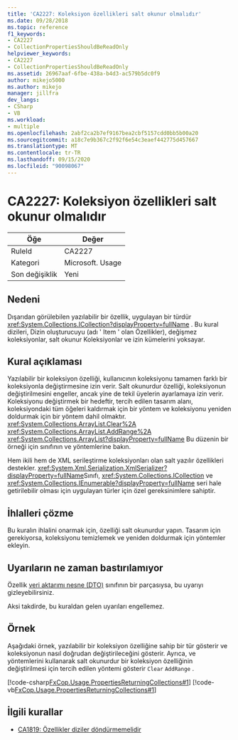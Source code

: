 ```yaml
---
title: 'CA2227: Koleksiyon özellikleri salt okunur olmalıdır'
ms.date: 09/28/2018
ms.topic: reference
f1_keywords:
- CA2227
- CollectionPropertiesShouldBeReadOnly
helpviewer_keywords:
- CA2227
- CollectionPropertiesShouldBeReadOnly
ms.assetid: 26967aaf-6fbe-438a-b4d3-ac579b5dc0f9
author: mikejo5000
ms.author: mikejo
manager: jillfra
dev_langs:
- CSharp
- VB
ms.workload:
- multiple
ms.openlocfilehash: 2abf2ca2b7ef9167bea2cbf5157cdd0bb5b00a20
ms.sourcegitcommit: a18c7e9b367c2f92f6e54c3eaef442775d457667
ms.translationtype: MT
ms.contentlocale: tr-TR
ms.lasthandoff: 09/15/2020
ms.locfileid: "90098067"
---
```

# <a name="ca2227-collection-properties-should-be-read-only"></a>CA2227: Koleksiyon özellikleri salt okunur olmalıdır

|Öğe|Değer|
|-|-|
|RuleId|CA2227|
|Kategori|Microsoft. Usage|
|Son değişiklik|Yeni|

## <a name="cause"></a>Nedeni

Dışarıdan görülebilen yazılabilir bir özellik, uygulayan bir türdür <xref:System.Collections.ICollection?displayProperty=fullName> . Bu kural dizileri, Dizin oluşturucuyu (adı ' Item ' olan Özellikler), değişmez koleksiyonlar, salt okunur Koleksiyonlar ve izin kümelerini yoksayar.

## <a name="rule-description"></a>Kural açıklaması

Yazılabilir bir koleksiyon özelliği, kullanıcının koleksiyonu tamamen farklı bir koleksiyonla değiştirmesine izin verir. Salt okunurdur özelliği, koleksiyonun değiştirilmesini engeller, ancak yine de tekil üyelerin ayarlamaya izin verir. Koleksiyonu değiştirmek bir hedeftir, tercih edilen tasarım alanı, koleksiyondaki tüm öğeleri kaldırmak için bir yöntem ve koleksiyonu yeniden doldurmak için bir yöntem dahil olmaktır. <xref:System.Collections.ArrayList.Clear%2A> <xref:System.Collections.ArrayList.AddRange%2A> <xref:System.Collections.ArrayList?displayProperty=fullName> Bu düzenin bir örneği için sınıfının ve yöntemlerine bakın.

Hem ikili hem de XML serileştirme koleksiyonları olan salt yazılır özellikleri destekler. <xref:System.Xml.Serialization.XmlSerializer?displayProperty=fullName>Sınıfı, <xref:System.Collections.ICollection> ve <xref:System.Collections.IEnumerable?displayProperty=fullName> seri hale getirilebilir olması için uygulayan türler için özel gereksinimlere sahiptir.

## <a name="how-to-fix-violations"></a>İhlalleri çözme

Bu kuralın ihlalini onarmak için, özelliği salt okunurdur yapın. Tasarım için gerekiyorsa, koleksiyonu temizlemek ve yeniden doldurmak için yöntemler ekleyin.

## <a name="when-to-suppress-warnings"></a>Uyarıların ne zaman bastırılamıyor

Özellik [veri aktarımı nesne (DTO)](/previous-versions/msp-n-p/ff649585(v=pandp.10)) sınıfının bir parçasıysa, bu uyarıyı gizleyebilirsiniz.

Aksi takdirde, bu kuraldan gelen uyarıları engellemez.

## <a name="example"></a>Örnek

Aşağıdaki örnek, yazılabilir bir koleksiyon özelliğine sahip bir tür gösterir ve koleksiyonun nasıl doğrudan değiştirileceğini gösterir. Ayrıca, ve yöntemlerini kullanarak salt okunurdur bir koleksiyon özelliğinin değiştirilmesi için tercih edilen yöntemi gösterir `Clear` `AddRange` .

[!code-csharp[FxCop.Usage.PropertiesReturningCollections#1](../code-quality/codesnippet/CSharp/ca2227-collection-properties-should-be-read-only_1.cs)]
[!code-vb[FxCop.Usage.PropertiesReturningCollections#1](../code-quality/codesnippet/VisualBasic/ca2227-collection-properties-should-be-read-only_1.vb)]

## <a name="related-rules"></a>İlgili kurallar

- [CA1819: Özellikler diziler döndürmemelidir](../code-quality/ca1819.md)
